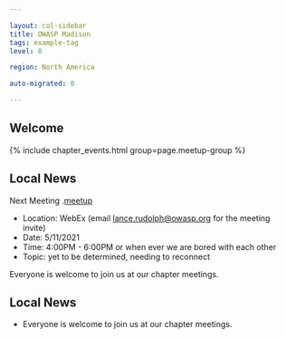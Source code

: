 ```yaml
---

layout: col-sidebar
title: OWASP Madison
tags: example-tag
level: 0

region: North America

auto-migrated: 0

---
```

## Welcome

{% include chapter_events.html group=page.meetup-group %}

<script type='text/javascript'> $(function(){ $(".timeclass").hover(function() { utc_str = $(this).text(); ndx = utc_str.indexOf(':'); st_hour_str = utc_str.substring(0, ndx); st_min_str = utc_str.substring(ndx + 1, ndx + 3); utc_dt = luxon.DateTime.utc(2020, 06, 06, parseInt(st_hour_str), parseInt(st_min_str), 0); start_dt = utc_dt.setZone(luxon.DateTime.local().zoneName); ndx = utc_str.lastIndexOf(':'); end_hour_str = utc_str.substring(ndx - 2, ndx - 1); end_min_str = utc_str.substring(ndx + 1, ndx + 3); utc_dt = luxon.DateTime.utc(2020, 06, 06, parseInt(end_hour_str), parseInt(end_min_str), 0); end_dt = utc_dt.setZone(luxon.DateTime.local().zoneName); popstr = start_dt.toLocaleString(luxon.DateTime.TIME_WITH_SECONDS) + ' to ' + end_dt.toLocaleString(luxon.DateTime.TIME_WITH_SHORT_OFFSET); $(this).prop('title', popstr); }); }); </script>

## Local News
Next Meeting
 .[meetup](www.meetup.com/owasp-madison)
- Location: WebEx (email lance.rudolph@owasp.org for the meeting invite)
- Date: 5/11/2021
- Time: 4:00PM - 6:00PM or when ever we are bored with each other 
- Topic: yet to be determined, needing to reconnect

Everyone is welcome to join us at our chapter meetings.



## Local News
- Everyone is welcome to join us at our chapter meetings.
